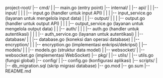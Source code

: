 project-root/
|-- cmd/
| |-- main.go (entry point)
|-- internal/
| |-- api/
| | |-- input/
| | | |-- input.go (handler untuk input API)
| | | |-- input_service.go (layanan untuk mengelola input data)
| | |-- output/
| | | |-- output.go (handler untuk output API)
| | | |-- output_service.go (layanan untuk mengelola output data)
| | |-- auth/
| | | |-- auth.go (handler untuk autentikasi)
| | | |-- auth_service.go (layanan untuk autentikasi)
| |-- database/
| | |-- database.go (koneksi dan operasi database)
| |-- encryption/
| | |-- encryption.go (implementasi enkripsi/dekripsi)
| |-- models/
| | |-- models.go (struktur data model)
| |-- websocket/
| |-- websocket.go (implementasi WebSocket)
|-- pkg/
| |-- utils/
| |-- utils.go (fungsi global)
|-- config/
| |-- config.go (konfigurasi aplikasi)
|-- scripts/
| |-- db_migration.sql (skrip migrasi database)
|-- go.mod
|-- go.sum
|-- README.md
